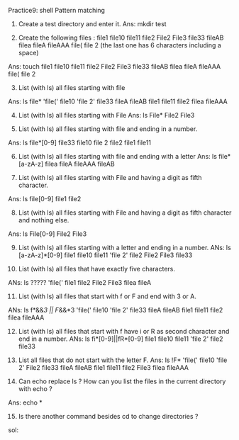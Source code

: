 Practice9: shell Pattern matching
1. Create a test directory and enter it.
Ans:
mkdir test

2. Create the following files :
file1 file10 file11 file2 File2 File3 file33 fileAB filea fileA fileAAA file( file 2
(the last one has 6 characters including a space)

Ans: 
touch file1 file10 file11 file2 File2 File3 file33 fileAB filea fileA fileAAA file( file 2

3. List (with ls) all files starting with file

Ans:
ls file*
'file('   file10  'file 2'   file33   fileA     fileAB
 file1    file11   file2     filea    fileAAA

4. List (with ls) all files starting with File
Ans:
ls File*
File2  File3

5. List (with ls) all files starting with file and ending in a number.

Ans:
ls file*[0-9]
file33 file10 file 2 file2 file1 file11

6. List (with ls) all files starting with file and ending with a letter
Ans:
ls file*[a-zA-z]
filea  fileA  fileAAA  fileAB

7. List (with ls) all files starting with File and having a digit as fifth character.

Ans:
ls file[0-9]
file1  file2

8. List (with ls) all files starting with File and having a digit as fifth character and nothing else.

Ans: 
ls File[0-9]
File2  File3

9. List (with ls) all files starting with a letter and ending in a number.
ANs:
ls [a-zA-z]*[0-9]
file1   file10   file11  'file 2'   file2   File2   File3   file33
     
10. List (with ls) all files that have exactly five characters.
      
ANs:
ls ?????
'file('   file1   file2   File2   File3   filea   fileA

11. List (with ls) all files that start with f or F and end with 3 or A.

ANs:
ls f*&&*3 || F*&&*3
'file('   file10  'file 2'   file33   fileA     fileAB
 file1    file11   file2     filea    fileAAA


12. List (with ls) all files that start with f have i or R as second character and end in a number.
ANs:
ls fi*[0-9]||fR*[0-9]
file1   file10   file11  'file 2'   file2   file33

13. List all files that do not start with the letter F.
Ans:
ls !F*
'file('   file10  'file 2'   File2   file33   fileA     fileAB
 file1    file11   file2     File3   filea    fileAAA

14. Can echo replace ls ? How can you list the files in the current directory with echo ?

Ans:
echo *

15. Is there another command besides cd to change directories ?

sol: 
